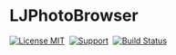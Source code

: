 # LJPhotoBrowser
[![License MIT](https://img.shields.io/badge/license-MIT-green.svg?style=flat)](https://github.com/liuliangju/LJPhotoBrowser/raw/master/LICENSE)&nbsp;
[![Support](https://img.shields.io/badge/support-iOS%207%2B%20-blue.svg?style=flat)](https://www.apple.com/nl/ios/)&nbsp;
[![Build Status](https://travis-ci.org/liuliangju/LJPhotoBrowser.svg?branch=master)](https://travis-ci.org/liuliangju/LJPhotoBrowser)
